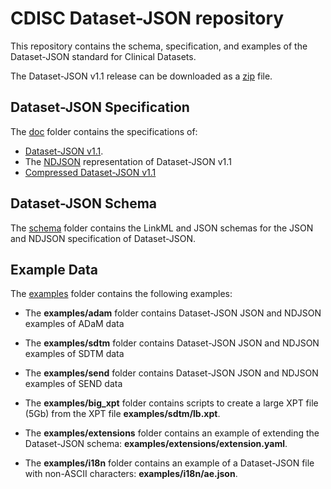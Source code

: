 # CDISC Dataset-JSON repository

This repository contains the schema, specification, and examples of the Dataset-JSON standard for Clinical Datasets.

The Dataset-JSON v1.1 release can be downloaded as a [zip](https://github.com/cdisc-org/DataExchange-DatasetJson/releases/tag/v1.1) file.

## Dataset-JSON Specification

The [doc](https://github.com/cdisc-org/DataExchange-DatasetJson/tree/master/doc) folder contains the specifications of:

- [Dataset-JSON v1.1](doc/dataset-json1-1.md).
- The [NDJSON](doc/dataset-json-ndjson1-1.md) representation of Dataset-JSON v1.1
- [Compressed Dataset-JSON v1.1](doc/compressed-dataset-json1-1.md)

## Dataset-JSON Schema

The [schema](https://github.com/cdisc-org/DataExchange-DatasetJson/tree/master/schema) folder contains the LinkML and JSON schemas for the JSON and NDJSON specification of Dataset-JSON.

## Example Data

The [examples](https://github.com/cdisc-org/DataExchange-DatasetJson/tree/master/examples) folder contains the following examples:

- The **examples/adam** folder contains Dataset-JSON JSON and NDJSON examples of ADaM data
- The **examples/sdtm** folder contains Dataset-JSON JSON and NDJSON examples of SDTM data
- The **examples/send** folder contains Dataset-JSON JSON and NDJSON examples of SEND data

- The **examples/big_xpt** folder contains scripts to create a large XPT file (5Gb) from the XPT file **examples/sdtm/lb.xpt**.
- The **examples/extensions** folder contains an example of extending the Dataset-JSON schema: **examples/extensions/extension.yaml**.
- The **examples/i18n** folder contains an example of a Dataset-JSON file with non-ASCII characters: **examples/i18n/ae.json**.
